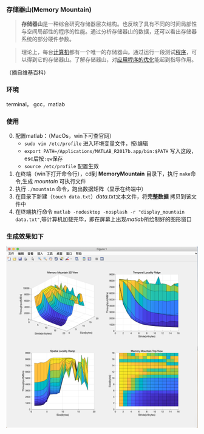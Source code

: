 ### 存储器山(Memory Mountain)

> **存储器山**是一种综合研究存储器层次结构。也反映了具有不同的时间局部性与空间局部性的程序的性能。通过分析存储器山的数据，还可以看出存储器系统的部分硬件参数。

> 理论上，每台[计算机](https://zh.wikipedia.org/wiki/%E8%AE%A1%E7%AE%97%E6%9C%BA)都有一个唯一的存储器山。通过运行一段测试[程序](https://zh.wikipedia.org/wiki/%E7%A8%8B%E5%BA%8F)，可以得到它的存储器山。了解存储器山，对[应用程序的优化](https://en.wikipedia.org/wiki/Optimization_(computer_science))能起到指导作用。

（摘自维基百科）

### 环境

terminal， gcc，matlab

### 使用

0. 配置matlab：（MacOs，win下可查官网）
    - `sudo vim /etc/profile`  进入环境变量文件，按i编辑
    - `export PATH=/Applications/MATLAB_R2017b.app/bin:$PATH` 写入这段，esc后按`:qw`保存
    - `source /etc/profile` 配置生效
1. 在终端（win下打开命令行），cd到 **MemoryMountain** 目录下，执行 `make`命令,生成 *mountain* 可执行文件
2. 执行 `./mountain` 命令，跑出数据矩阵（显示在终端中）
3. 在目录下新建（`touch data.txt`）*data.txt*文本文件，将**完整数据** 拷贝到该文件中
4. 在终端执行命令 `matlab -nodesktop -nosplash -r "display_mountain data.txt"`,等计算机加载完毕，即在屏幕上出现*matlab*所绘制好的图形窗口

### 生成效果如下

![示意图](./Support/mountain.png)
